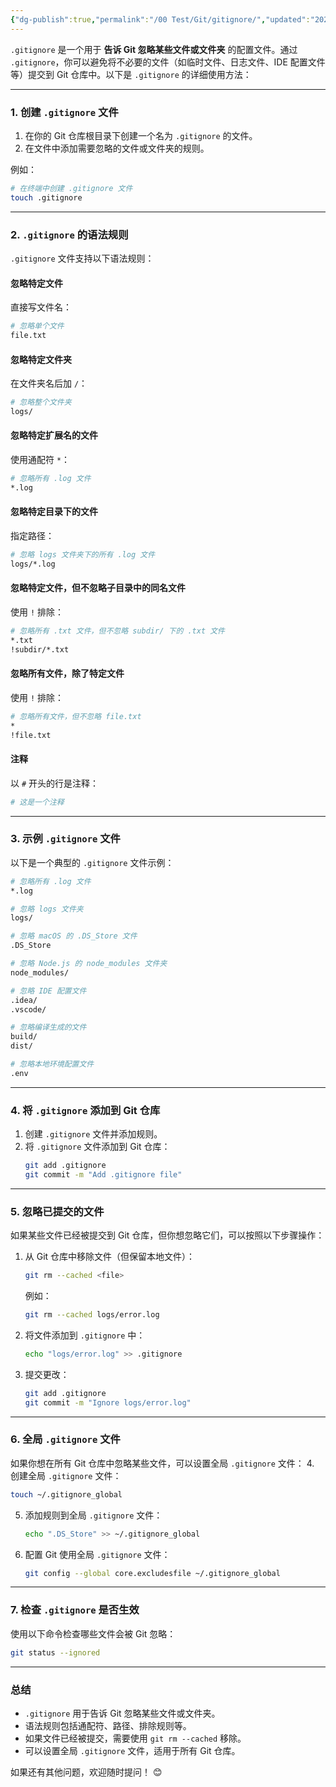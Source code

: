 ```yaml
---
{"dg-publish":true,"permalink":"/00 Test/Git/gitignore/","updated":"2025-04-06T14:42:33.425+08:00"}
---
```


`.gitignore` 是一个用于 **告诉 Git 忽略某些文件或文件夹** 的配置文件。通过 `.gitignore`，你可以避免将不必要的文件（如临时文件、日志文件、IDE 配置文件等）提交到 Git 仓库中。以下是 `.gitignore` 的详细使用方法：

---

### **1. 创建 `.gitignore` 文件**
1. 在你的 Git 仓库根目录下创建一个名为 `.gitignore` 的文件。
2. 在文件中添加需要忽略的文件或文件夹的规则。

例如：
```bash
# 在终端中创建 .gitignore 文件
touch .gitignore
```

---

### **2. `.gitignore` 的语法规则**
`.gitignore` 文件支持以下语法规则：

#### **忽略特定文件**
直接写文件名：
```bash
# 忽略单个文件
file.txt
```

#### **忽略特定文件夹**
在文件夹名后加 `/`：
```bash
# 忽略整个文件夹
logs/
```

#### **忽略特定扩展名的文件**
使用通配符 `*`：
```bash
# 忽略所有 .log 文件
*.log
```

#### **忽略特定目录下的文件**
指定路径：
```bash
# 忽略 logs 文件夹下的所有 .log 文件
logs/*.log
```

#### **忽略特定文件，但不忽略子目录中的同名文件**
使用 `!` 排除：
```bash
# 忽略所有 .txt 文件，但不忽略 subdir/ 下的 .txt 文件
*.txt
!subdir/*.txt
```

#### **忽略所有文件，除了特定文件**
使用 `!` 排除：
```bash
# 忽略所有文件，但不忽略 file.txt
*
!file.txt
```

#### **注释**
以 `#` 开头的行是注释：
```bash
# 这是一个注释
```

---

### **3. 示例 `.gitignore` 文件**
以下是一个典型的 `.gitignore` 文件示例：
```bash
# 忽略所有 .log 文件
*.log

# 忽略 logs 文件夹
logs/

# 忽略 macOS 的 .DS_Store 文件
.DS_Store

# 忽略 Node.js 的 node_modules 文件夹
node_modules/

# 忽略 IDE 配置文件
.idea/
.vscode/

# 忽略编译生成的文件
build/
dist/

# 忽略本地环境配置文件
.env
```

---

### **4. 将 `.gitignore` 添加到 Git 仓库**
1. 创建 `.gitignore` 文件并添加规则。
2. 将 `.gitignore` 文件添加到 Git 仓库：
   ```bash
   git add .gitignore
   git commit -m "Add .gitignore file"
   ```

---

### **5. 忽略已提交的文件**
如果某些文件已经被提交到 Git 仓库，但你想忽略它们，可以按照以下步骤操作：

1. 从 Git 仓库中移除文件（但保留本地文件）：
   ```bash
   git rm --cached <file>
   ```
   例如：
   ```bash
   git rm --cached logs/error.log
   ```

2. 将文件添加到 `.gitignore` 中：
   ```bash
   echo "logs/error.log" >> .gitignore
   ```

3. 提交更改：
   ```bash
   git add .gitignore
   git commit -m "Ignore logs/error.log"
   ```

---

### **6. 全局 `.gitignore` 文件**
如果你想在所有 Git 仓库中忽略某些文件，可以设置全局 `.gitignore` 文件：
4. 创建全局 `.gitignore` 文件：
   ```bash
   touch ~/.gitignore_global
   ```
5. 添加规则到全局 `.gitignore` 文件：
   ```bash
   echo ".DS_Store" >> ~/.gitignore_global
   ```
6. 配置 Git 使用全局 `.gitignore` 文件：
   ```bash
   git config --global core.excludesfile ~/.gitignore_global
   ```

---

### **7. 检查 `.gitignore` 是否生效**
使用以下命令检查哪些文件会被 Git 忽略：
```bash
git status --ignored
```

---

### **总结**
- `.gitignore` 用于告诉 Git 忽略某些文件或文件夹。
- 语法规则包括通配符、路径、排除规则等。
- 如果文件已经被提交，需要使用 `git rm --cached` 移除。
- 可以设置全局 `.gitignore` 文件，适用于所有 Git 仓库。

如果还有其他问题，欢迎随时提问！ 😊